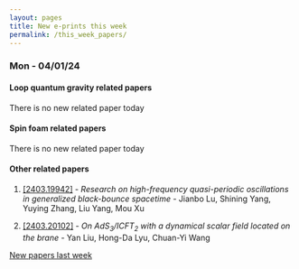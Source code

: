 ```yaml
---
layout: pages
title: New e-prints this week
permalink: /this_week_papers/
---
```




### Mon - 04/01/24

#### Loop quantum gravity related papers

There is no new related paper today 

#### Spin foam related papers

There is no new related paper today 



#### Other related papers

1. [[2403.19942]](https://arxiv.org/abs/2403.19942) - *Research on high-frequency quasi-periodic oscillations in generalized  black-bounce spacetime* - Jianbo Lu, Shining Yang, Yuying Zhang, Liu Yang, Mou Xu

1. [[2403.20102]](https://arxiv.org/abs/2403.20102) - *On AdS$_3$/ICFT$_2$ with a dynamical scalar field located on the brane* - Yan Liu, Hong-Da Lyu, Chuan-Yi Wang






[New papers last week]({{site.url}}/archived/weekly/pre-prints/2024/04/01/archived_weekly_papers.html)